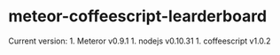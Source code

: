 meteor-coffeescript-learderboard
================================


Current version:
    1. Meteror v0.9.1
    1. nodejs v0.10.31
    1. coffeescript v1.0.2
